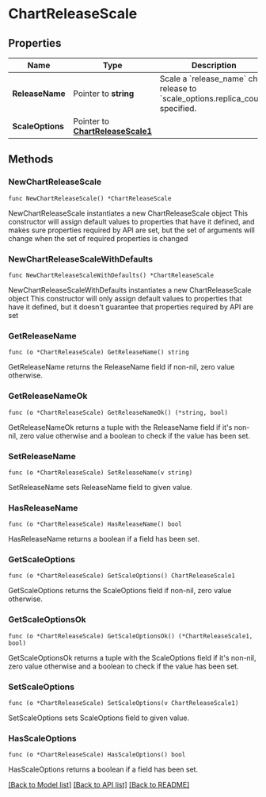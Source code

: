 # ChartReleaseScale

## Properties

Name | Type | Description | Notes
------------ | ------------- | ------------- | -------------
**ReleaseName** | Pointer to **string** | Scale a &#x60;release_name&#x60; chart release to &#x60;scale_options.replica_count&#x60; specified. | [optional] 
**ScaleOptions** | Pointer to [**ChartReleaseScale1**](ChartReleaseScale1.md) |  | [optional] 

## Methods

### NewChartReleaseScale

`func NewChartReleaseScale() *ChartReleaseScale`

NewChartReleaseScale instantiates a new ChartReleaseScale object
This constructor will assign default values to properties that have it defined,
and makes sure properties required by API are set, but the set of arguments
will change when the set of required properties is changed

### NewChartReleaseScaleWithDefaults

`func NewChartReleaseScaleWithDefaults() *ChartReleaseScale`

NewChartReleaseScaleWithDefaults instantiates a new ChartReleaseScale object
This constructor will only assign default values to properties that have it defined,
but it doesn't guarantee that properties required by API are set

### GetReleaseName

`func (o *ChartReleaseScale) GetReleaseName() string`

GetReleaseName returns the ReleaseName field if non-nil, zero value otherwise.

### GetReleaseNameOk

`func (o *ChartReleaseScale) GetReleaseNameOk() (*string, bool)`

GetReleaseNameOk returns a tuple with the ReleaseName field if it's non-nil, zero value otherwise
and a boolean to check if the value has been set.

### SetReleaseName

`func (o *ChartReleaseScale) SetReleaseName(v string)`

SetReleaseName sets ReleaseName field to given value.

### HasReleaseName

`func (o *ChartReleaseScale) HasReleaseName() bool`

HasReleaseName returns a boolean if a field has been set.

### GetScaleOptions

`func (o *ChartReleaseScale) GetScaleOptions() ChartReleaseScale1`

GetScaleOptions returns the ScaleOptions field if non-nil, zero value otherwise.

### GetScaleOptionsOk

`func (o *ChartReleaseScale) GetScaleOptionsOk() (*ChartReleaseScale1, bool)`

GetScaleOptionsOk returns a tuple with the ScaleOptions field if it's non-nil, zero value otherwise
and a boolean to check if the value has been set.

### SetScaleOptions

`func (o *ChartReleaseScale) SetScaleOptions(v ChartReleaseScale1)`

SetScaleOptions sets ScaleOptions field to given value.

### HasScaleOptions

`func (o *ChartReleaseScale) HasScaleOptions() bool`

HasScaleOptions returns a boolean if a field has been set.


[[Back to Model list]](../README.md#documentation-for-models) [[Back to API list]](../README.md#documentation-for-api-endpoints) [[Back to README]](../README.md)


